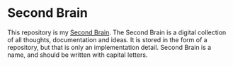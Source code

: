 # Second Brain

This repository is my [Second Brain](https://www.buildingasecondbrain.com/).
The Second Brain is a digital collection of all thoughts, documentation and ideas.
It is stored in the form of a repository, but that is only an implementation detail.
Second Brain is a name, and should be written with capital letters.
